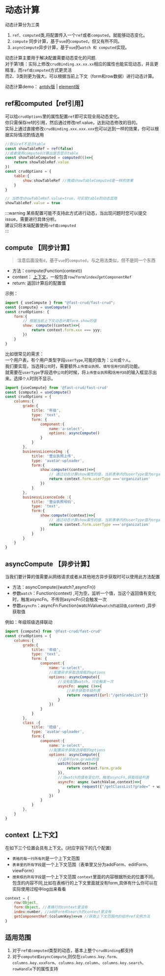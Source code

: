 # 动态计算

动态计算分为三类
1. `ref、computed`类,将配置传入一个`ref`或者`computed`，就能够动态变化。
2. `compute` 同步计算，基于`vue`的`computed`，但又有所不同。
3. `asyncCompute`异步计算，基于`vue`的`watch 和 computed`实现。 
 
动态计算主要用于解决配置需要动态变化的问题.    
对于第1类：实际上修改`crudBinding.xx.xx.xx`相应的属性也能实现动态，并且更精准，而`ref或computed`方式更灵活     
而2、3类则更为强大，可以根据当前上下文（form和row数据）进行动态计算。    

动态计算demo：
[antdv版](http://fast-crud.docmirror.cn/antdv/#/basis/compute)  | 
[element版](http://fast-crud.docmirror.cn/antdv/#/basis/compute)

## ref和computed【ref引用】
可以给`crudOptions`里的属性配置`ref`即可实现全局动态变化。     
你只需保存ref的引用，然后通过修改ref.value，达到动态修改的目的。    
实际上通过直接修改`crudBinding.xxx.xxx.xxx`也可以达到一样的效果，你可以根据实际情况酌情选用
```js
//默认ref不显示table
const showTableRef = ref(false)
//或者使用computed计算出是否显示table
const showTableComputed = computed(()=>{
    return showTableRef.value
})
const crudOptions = {
    table:{
        show:showTableRef //换成showTableComputed是一样的效果
    }
}

// 当修改showTableRef.value=true，可实现table的动态显隐
showTableRef.value = true

```
:::warning
某些配置可能不支持此方式进行动态，当出现问题时您可以提交issue，需要进行具体分析。             
建议只将末端配置使用`ref或computed`    
:::

## compute 【同步计算】
> 注意后面没有`d`，基于`vue`的`computed`，与之用法类似，但不是同一个东西

* 方法：compute(Function(context))
* context： [上下文](#context【上下文】)，一般包含`row`/`form`/`index`/`getComponentRef`
* return: 返回计算后的配置值

示例：
```js
import { useCompute } from "@fast-crud/fast-crud";
const {compute} = useCompute()
const crudOptions: {
    form:{
        // 根据当前上下文动态计算form.show的值
        show: compute((context)=>{
            return context.form.xxx === yyy;
        })
    }
}
```


比如很常见的需求：        
一个用户表，有个用户类型字段`userType`,可能的值为：`公司`或`个人`。     
我们要实现，当选择`公司`时，需要额外`上传营业执照`、`填写信用代码`的功能。    
就需要在`userType`字段选中`公司`的时候，将`上传营业执照`和`信用代码`的输入框显示出来。选择`个人`时则不显示。
```js
import {useCompute} from '@fast-crud/fast-crud'
const {compute} = useCompute()
const crudOptions = {
    columns:{
        grade:{
            title: '年级',
            type: 'text',
            form: {
                component:{
                    name:'a-select',
                    options: asyncCompute()
                }
            }
        },
        businessLicenceImg :{
            title: '营业执照上传',
            type: 'avatar-uploader',
            form:{
                show:compute((context)=>{
                    // 通过动态计算show属性的值，当前表单内的userType值为organization，才显示此字段
                    return context.form.userType ==='organization'
                })
            }
        },
        businessLicenceCode :{
            title: '营业执照号码',
            type: 'text',
            form:{
                show:compute((context)=>{
                    // 通过动态计算show属性的值，当前表单内的userType值为organization，才显示此字段
                    return context.form.userType ==='organization'
                })
            }
        }
    }
}

```

## asyncCompute 【异步计算】
当我们要计算的值需要从网络请求或者从其他地方异步获取时可以使用此方法配置

* 方法：asyncCompute({watch?,asyncFn})
* 参数`watch`：Function(context) ,可为空，监听一个值，当这个返回值有变化时，触发asyncFn。不传则asyncFn只会触发一次
* 参数`asyncFn`：asyncFn:Function(watchValue`watch的返回值`,context) ,异步获取值

例如：年级班级选择联动
```js
import {compute} from '@fast-crud/fast-crud'
const crudOptions = {
    columns:{
        grade:{
            title: '年级',
            type: 'text',
            form: {
                component:{
                    name:'a-select',
                    //配置异步获取选择框的options
                    options: asyncCompute({
                        //没有配置watch，只会触发一次
                        asyncFn: async ()=>{
                            //异步获取年级列表
                            return request({url:"/getGradeList"})
                        }
                    })
                }
            }
        },
        class :{
            title: '班级',
            type: 'avatar-uploader',
            form:{
                component:{
                    name:'a-select',
                    //配置异步获取选择框的options
                    options: asyncCompute({
                        //监听form.grade的值
                        watch((context)=>{
                            return context.form.grade
                        }),
                        //当watch的值有变化时，触发asyncFn,获取班级列表
                        asyncFn: async (watchValue,context)=>{
                            return request({"/getClassList?grade=" + watchValue})
                        }
                    })
                }
            }
        },
    }
}

```

## context【上下文】
在如下三个位置会具有上下文。(对应字段下的几个配置)
* `表格的每一行所有列`是一个上下文范围
* `表单里的所有字段`是一个上下文范围（表单里又分为addForm、editForm、viewForm）
* `搜索框的所有字段`是一个上下文范围
`context`里面的内容根据所处的位置不同，包含的内容不同,比如在表格行的上下文里面就没有form,具体有什么你可以在实际使用过程中log出来看看
```js
context = {
    row:Object, 
    form:Object, //表格行的context里没有
    index:number, //addForm和search的context里没有
    getComponentRef:(columnKey)=>vm //获取上下文范围内的组件ref实例方法
}
```

## 适用范围
1. 对于`ref或computed`类型的动态，基本上整个`crudBinding`都支持
2. 对于`compute或asyncCompute`,则仅在`columns.key.form`、`columns.key.xxxForm`、`columns.key.column`、`columns.key.search`、`rowHandle`下的属性支持

